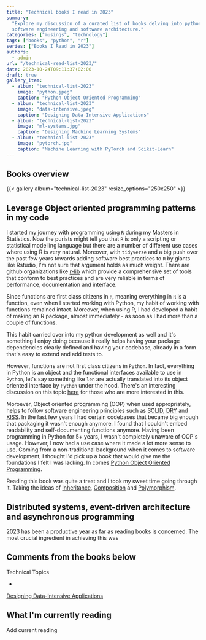 ```yaml
---
title: "Technical books I read in 2023"
summary:
  "Explore my discussion of a curated list of books delving into python,
  software engineering and software architecture."
categories: ["musings", "technology"]
tags: ["books", "python", "r"]
series: ["Books I Read in 2023"]
authors:
  - admin
url: "/technical-read-list-2023/"
date: 2023-10-24T09:11:37+02:00
draft: true
gallery_item:
  - album: "technical-list-2023"
    image: "python.jpeg"
    caption: "Python Object Oriented Programming"
  - album: "technical-list-2023"
    image: "data-intensive.jpeg"
    caption: "Designing Data-Intensive Applications"
  - album: "technical-list-2023"
    image: "ml-systems.jpg"
    caption: "Designing Machine Learning Systems"
  - album: "technical-list-2023"
    image: "pytorch.jpg"
    caption: "Machine Learning with PyTorch and Scikit-Learn"
---
```


## Books overview

{{< gallery album="technical-list-2023" resize_options="250x250" >}}

## Leverage Object oriented programming patterns in my code

I started my journey with programming using `R` during my Masters in Statistics.
Now the purists might tell you that `R` is only a scripting or statistical
modelling language but there are a number of different use cases where using R
is very natural. Moreover, with `tidyverse` and a big push over the past few
years towards adding software best practices to `R` by giants like Rstudio, I'm
not sure that argument holds as much weight. There are github organizations like
[r-lib](https://github.com/r-lib) which provide a comprehensive set of tools
that conform to best practices and are very reliable in terms of performance,
documentation and interface.

Since functions are first class citizens in `R`, meaning everything in `R` is a
function, even when I started working with Python, my habit of working with
functions remained intact. Moreover, when using R, I had developed a habit of
making an R package, almost immediately - as soon as I had more than a couple of
functions.

This habit carried over into my python development as well and it's something I
enjoy doing because it really helps having your package dependencies clearly
defined and having your codebase, already in a form that's easy to extend and
add tests to.

However, functions are not first class citizens in `Python`. In fact, everything
in Python is an object and the functional interfaces available to use in
`Python`, let's say something like `len` are actually translated into its object
oriented interface by `Python` under the hood. There's an interesting discussion
on this topic [here](https://lucumr.pocoo.org/2011/7/9/python-and-pola/) for
those who are more interested in this.

Moroever, Object oriented programming (OOP) when used appropriately, helps to
follow software engineering principles such as
[SOLID](https://en.wikipedia.org/wiki/SOLID),
[DRY](https://en.wikipedia.org/wiki/Don%27t_repeat_yourself) and
[KISS](https://en.wikipedia.org/wiki/KISS_principle). In the fast few years I
had certain codebases that became big enough that packaging it wasn't enough
anymore. I found that I couldn't embed readability and self-documenting
functions anymore. Having been programming in Python for 5+ years, I wasn't
completely unaware of OOP's usage. However, I now had a use case where it made a
lot more sense to use. Coming from a non-traditional background when it comes to
software development, I thought I'd pick up a book that would give me the
foundations I felt I was lacking. In comes
[Python Object Oriented Programming](https://www.amazon.com/Python-Object-Oriented-Programming-maintainable-object-oriented-ebook/dp/B07JG9BQZC/ref=sr_1_1?crid=195YD6YSF5GE&keywords=Python+Object+Oriented+Programming+dusty&qid=1698135293&s=digital-text&sprefix=python+object+oriented+programming+dusty%2Cdigital-text%2C137&sr=1-1).

Reading this book was quite a treat and I took my sweet time going through it.
Taking the ideas of
[Inheritance](<https://en.wikipedia.org/wiki/Inheritance_(object-oriented_programming)>),
[Composition](https://en.wikipedia.org/wiki/Object_composition) and
[Polymorphism](<https://en.wikipedia.org/wiki/Polymorphism_(computer_science)>).

## Distributed systems, event-driven architecture and asynchronous programming

2023 has been a productive year as far as reading books is concerned. The most
crucial ingredient in achieving this was

## Comments from the books below

Technical Topics

-

[Designing Data-Intensive Applications](https://www.amazon.de/-/en/Designing-Data-Intensive-Applications-Reliable-Maintainable/dp/1449373321/ref=sr_1_1?crid=3FJXGHQ63JL2S&keywords=designing+data-intensive+applications+by+martin+kleppmann&qid=1697911731&sprefix=designing+data%2Caps%2C74&sr=8-1)

## What I'm currently reading

Add current reading
